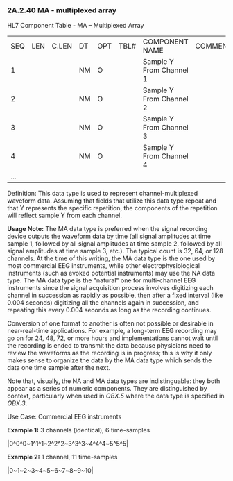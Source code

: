 ### 2A.2.40 MA - multiplexed array

HL7 Component Table - MA – Multiplexed Array

|     |     |     |     |     |     |     |     |     |
| --- | --- | --- | --- | --- | --- | --- | --- | --- |
| SEQ | LEN | C.LEN | DT | OPT | TBL# | COMPONENT NAME | COMMENTS | SEC.REF. |
| 1 |  |  | NM | O |  | Sample Y From Channel 1 |  | 2A.2.47 |
| 2 |  |  | NM | O |  | Sample Y From Channel 2 |  | 2A.2.47 |
| 3 |  |  | NM | O |  | Sample Y From Channel 3 |  | 2A.2.47 |
| 4 |  |  | NM | O |  | Sample Y From Channel 4 |  | 2A.2.47 |
| ... |  |  |  |  |  |  |  |  |

Definition: This data type is used to represent channel-multiplexed waveform data. Assuming that fields that utilize this data type repeat and that Y represents the specific repetition, the components of the repetition will reflect sample Y from each channel.

**Usage Note:** The MA data type is preferred when the signal recording device outputs the waveform data by time (all signal amplitudes at time sample 1, followed by all signal amplitudes at time sample 2, followed by all signal amplitudes at time sample 3, etc.). The typical count is 32, 64, or 128 channels. At the time of this writing, the MA data type is the one used by most commercial EEG instruments, while other electrophysiological instruments (such as evoked potential instruments) may use the NA data type. The MA data type is the "natural" one for multi-channel EEG instruments since the signal acquisition process involves digitizing each channel in succession as rapidly as possible, then after a fixed interval (like 0.004 seconds) digitizing all the channels again in succession, and repeating this every 0.004 seconds as long as the recording continues.

Conversion of one format to another is often not possible or desirable in near-real-time applications. For example, a long-term EEG recording may go on for 24, 48, 72, or more hours and implementations cannot wait until the recording is ended to transmit the data because physicians need to review the waveforms as the recording is in progress; this is why it only makes sense to organize the data by the MA data type which sends the data one time sample after the next.

Note that, visually, the NA and MA data types are indistinguable: they both appear as a series of numeric components. They are distinguished by context, particularly when used in _OBX.5_ where the data type is specified in _OBX.3_.

Use Case: Commercial EEG instruments

**Example 1:** 3 channels (identical), 6 time-samples

|0^0^0~1^1^1~2^2^2~3^3^3~4^4^4~5^5^5|

**Example 2:** 1 channel, 11 time-samples

|0~1~2~3~4~5~6~7~8~9~10|
